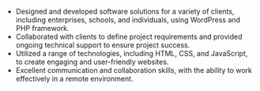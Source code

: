 - Designed and developed software solutions for a variety of clients, including enterprises, schools, and individuals, using WordPress and PHP framework.
- Collaborated with clients to define project requirements and provided ongoing technical support to ensure project success.
- Utilized a range of technologies, including HTML, CSS, and JavaScript, to create engaging and user-friendly websites.
- Excellent communication and collaboration skills, with the ability to work effectively in a remote environment.
